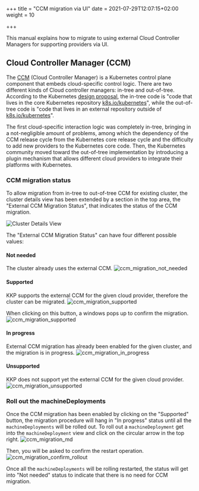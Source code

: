 +++
title = "CCM migration via UI"
date = 2021-07-29T12:07:15+02:00
weight = 10

+++

This manual explains how to migrate to using external Cloud Controller Managers for supporting providers via UI.

## Cloud Controller Manager (CCM)

The [CCM](https://kubernetes.io/docs/concepts/architecture/cloud-controller/) (Cloud Controller Manager) is a Kubernetes
control plane component that embeds cloud-specific control logic. There are two different kinds of Cloud controller managers:
in-tree and out-of-tree. According to the Kubernetes [design proposal](https://github.com/kubernetes/enhancements/tree/master/keps/sig-cloud-provider/2395-removing-in-tree-cloud-providers),
the in-tree code is "code that lives in the core Kubernetes repository [k8s.io/kubernetes](https://github.com/kubernetes/kubernetes/)",
while the out-of-tree code is "code that lives in an external repository outside of [k8s.io/kubernetes](https://github.com/kubernetes/kubernetes/)".

The first cloud-specific interaction logic was completely in-tree, bringing in a not-negligible amount of problems,
among which the dependency of the CCM release cycle from the Kubernetes core release cycle and the difficulty to add new providers
to the Kubernetes core code. Then, the Kubernetes community moved toward the out-of-tree implementation by introducing
a plugin mechanism that allows different cloud providers to integrate their platforms with Kubernetes.

### CCM migration status
To allow migration from in-tree to out-of-tree CCM for existing cluster, the cluster details view has been extended by a
section in the top area, the "External CCM Migration Status", that indicates the status of the CCM migration.

![Cluster Details View](/img/kubermatic/master/ui/ccm_migration_cluster_view.png?height=350px&classes=shadow,border "Cluster Details View")

The "External CCM Migration Status" can have four different possible values:

#### Not needed
The cluster already uses the external CCM.
![ccm_migration_not_needed](/img/kubermatic/master/ui/ccm_migration_not_needed.png?height=60px&classes=shadow,border)

#### Supported
KKP supports the external CCM for the given cloud provider, therefore the cluster can be migrated.
![ccm_migration_supported](/img/kubermatic/master/ui/ccm_migration_supported.png?height=130px&classes=shadow,border)

When clicking on this button, a windows pops up to confirm the migration.
![ccm_migration_supported](/img/kubermatic/master/ui/ccm_migration_confirm.png?height=200px&classes=shadow,border)

#### In progress
External CCM migration has already been enabled for the given cluster, and the migration is in progress.
![ccm_migration_in_progress](/img/kubermatic/master/ui/ccm_migration_in_progress.png?height=60px&classes=shadow,border)

#### Unsupported
KKP does not support yet the external CCM for the given cloud provider.
![ccm_migration_unsupported](/img/kubermatic/master/ui/ccm_migration_unsupported.png?height=60px&classes=shadow,border)

### Roll out the machineDeployments
Once the CCM migration has been enabled by clicking on the "Supported" button, the migration procedure will hang in 
"In progress" status until all the `machineDeployments` will be rolled out. To roll out a `machineDeployment` get into 
the `machineDeployment` view and click on the circular arrow in the top right.
![ccm_migration_md](/img/kubermatic/master/ui/ccm_migration_machine_deployment.png?height=300px&classes=shadow,border)

Then, you will be asked to confirm the restart operation.
![ccm_migration_confirm_rollout](/img/kubermatic/master/ui/ccm_migration_confirm_rollout.png?height=200px&classes=shadow,border)

Once all the `machineDeployments` will be rolling restarted, the status will get into "Not needed" status to indicate
that there is no need for CCM migration.
